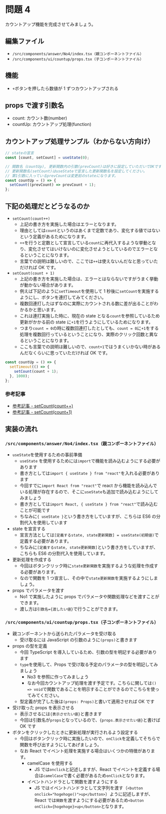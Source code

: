 # 問題 4

カウントアップ機能を完成させてみましょう。

## 編集ファイル

- `/src/components/answer/No4/index.tsx（親コンポーネントファイル）`
- `/src/components/ui/countup/props.tsx（子コンポーネントファイル）`

## 機能

- `+`ボタンを押したら数値が 1 ずつカウントアップされる

## props で渡す引数名

- count: カウント数(number)
- countUp: カウントアップ処理(function)

## カウントアップ処理サンプル（わからない方向け）

```js
// stateの宣言
const [count, setCount] = useState(0);

// 関数名（countUp), 更新関数内の引数(prevCount)は好きに設定していただいてOKです。
// 更新関数名(setCount)はuseStateで宣言した更新関数名を設定してください。
// 第1引数に入っているprevCountは変更前のstateになります。
const countUp = () => {
  setCount((prevCount) => prevCount + 1);
};
```

## 下記の処理だとどうなるのか

- `setCount(count++)`
  - 上記の書き方を実施した場合はエラーとなります。
  - 理由としては`count`というのはあくまで定数であり、変化する値ではないという定義があるためになります。
  - `++`を行うと定数として宣言している`count`に再代入するような挙動となり、変化させてはいけないのに変化させようとしているのでエラーとなるということになります。
  - 言葉での説明は難しいので、ここでは`++`は使えないんだなと思っていただければ OK です。
- `setCount(count + 1)`
  - 上記の書き方を実施した場合は、エラーとはならないですがうまく挙動が動かない場合があります。
  - 例えば下記のように`setTimeout`を使用して 1 秒後に`setCount`を実施するようにし、ボタンを連打してみてください。
  - 複数回連打したはずなのに実際にカウントされる数に差が出ることがわかるかと思います。
  - これは連打実施した時に、現在の state となる`count`を参照しているため更新がかかる前の state に`+1`を行うようにしているためになります。
  - つまり`count = 0`の時に複数回連打したとしても、`count = 0`に`+1`をする処理を複数回行っているということになり、実際のクリック回数と異なるということになります。
  - ここも言葉での説明は難しいので、`count+1`ではうまくいかない時があるんだなくらいに思っていただければ OK です。

```js
const countUp = () => {
  setTimeout(() => {
    setCount(count + 1);
  }, 1000);
};
```

### 参考記事

- [参考記事 - setCount(count++)](https://zenn.dev/kimura141899/articles/4d5817368c4ff6)
- [参考記事 - setCount(count+1)](https://zenn.dev/stin/articles/use-appropriate-api)

## 実装の流れ

### `/src/components/answer/No4/index.tsx（親コンポーネントファイル）`

- `useState`を使用するための事前準備
  - `useState` を使用するためには`import`で機能を読み込むようにする必要があります
  - 書き方としては`import { useState } from "react"`を入れる必要があります
  - 今回すでに`import React from "react"`で react から機能を読み込んでいる処理が存在するので、そこに`useState`も追加で読み込むようにしてみましょう
  - 書き方としては`import React, { useState } from "react"`で読み込むことが可能です
  - ちなみに`{ useState }`という書き方をしていますが、こちらは ES6 の分割代入を使用しています
- state を宣言する
  - 宣言方法としては`[定義するstate, state更新関数] = useState(初期値)`で定義する必要があります。
  - ちなみに`[定義するstate, state更新関数]`という書き方をしていますが、こちらも ES6 の分割代入を使用しています。
- 更新処理を作成する
  - 今回はボタンクリック時に`state更新関数`を実施するような処理を作成する必要があります。
  - なので関数を 1 つ宣言し、その中で`state更新関数`を実施するようにしましょう。
- props でパラメータを渡す
  - No1 で実施したように props でパラメータや関数処理などを渡すことができます。
  - 渡し方は`引数名={渡したい値}`で行うことができます。

### `/src/components/ui/countup/props.tsx（子コンポーネントファイル）`

- 親コンポーネントから送られたパラメータを受け取る
  - 受け取るには JavaScript の引数のように`(props)`と書きます
- props の型を定義
  - 今回 TypeScript を導入しているため、引数の型を明記する必要があります
  - `type`を使用して、Props で受け取る予定のパラメータの型を明記してみましょう
    - No3 を参照に作ってみましょう
    - なお今回カウントアップ処理を渡す予定です。こちらに関しては`() => void`で関数であることを明示することができるのでこちらを使ってみてください。
  - 型定義が完了した後は`(props: Props)`と書いて適用させれば OK です
- 受け取った props を表示させる
  - 表示させるには`{表示させたい値}`と書きます
  - 今回は引数名が`props`となっているので、`{props.表示させたい値}`と書けば OK です
- ボタンをクリックしたときに更新処理が実行されるよう設定する
  - 今回はボタンクリック時に実施したいので、`onClick`を定義してそちらで関数を呼び出すようにしてあげましょう。
  - なお React でイベント処理を実施する場合はいくつかの特徴があります。
    - camelCase を使用する
      - JS では`onclick`と記述しますが、React でイベントを定義する場合は`camelCase`で書く必要があるため`onClick`となります。
    - イベントハンドラとして関数を渡すようにする
      - JS ではイベントハンドラとして文字列を渡す（`<button onclick="hogehoge()">up</button>`）ように記述しますが、React では`関数`を渡すようにする必要があるため`<button onClick={hogehoge}>up</button>`となります。
